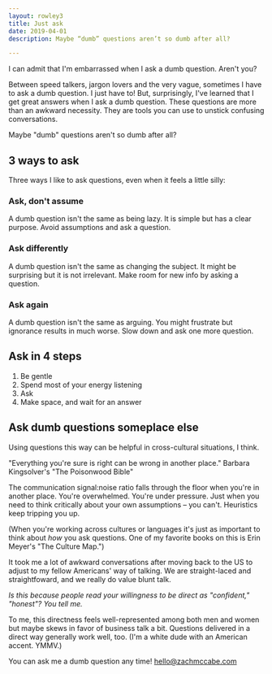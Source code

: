 ```yaml
---
layout: rowley3
title: Just ask
date: 2019-04-01
description: Maybe “dumb” questions aren’t so dumb after all?

---
```



I can admit that I'm embarrassed when I ask a dumb question. Aren't you?

Between speed talkers, jargon lovers and the very vague, sometimes I have to ask a dumb question. I just have to! But, surprisingly, I've learned that I get great answers when I ask a dumb question. These questions are more than an awkward necessity. They are tools you can use to unstick confusing conversations.

Maybe "dumb" questions aren't so dumb after all?



## 3 ways to ask

Three ways I like to ask questions, even when it feels a little silly:


### Ask, don't assume

A dumb question isn't the same as being lazy. It is simple but has a clear purpose. Avoid assumptions and ask a question.


### Ask differently

A dumb question isn't the same as changing the subject. It might be surprising but it is not irrelevant. Make room for new info by asking a question.


### Ask again

A dumb question isn't the same as arguing. You might frustrate but ignorance results in much worse. Slow down and ask one more question.



## Ask in 4 steps

1. Be gentle
2. Spend most of your energy listening
3. Ask
4. Make space, and wait for an answer



## Ask dumb questions someplace else

Using questions this way can be helpful in cross-cultural situations, I think.

"Everything you're sure is right can be wrong in another place." Barbara Kingsolver's "The Poisonwood Bible"

The communication signal:noise ratio falls through the floor when you're in another place. You're overwhelmed. You're under pressure. Just when you need to think critically about your own assumptions – you can't. Heuristics keep tripping you up.

(When you're working across cultures or languages it's just as important to think about _how_ you ask questions. One of my favorite books on this is Erin Meyer's "The Culture Map.")

It took me a lot of awkward conversations after moving back to the US to adjust to my fellow Americans' way of talking. We are straight-laced and straightfoward, and we really do value blunt talk.

_Is this because people read your willingness to be direct as "confident," "honest"? You tell me._

To me, this directness feels well-represented among both men and women but maybe skews in favor of business talk a bit. Questions delivered in a direct way generally work well, too. (I'm a white dude with an American accent. YMMV.)
 


You can ask me a dumb question any time! hello@zachmccabe.com
